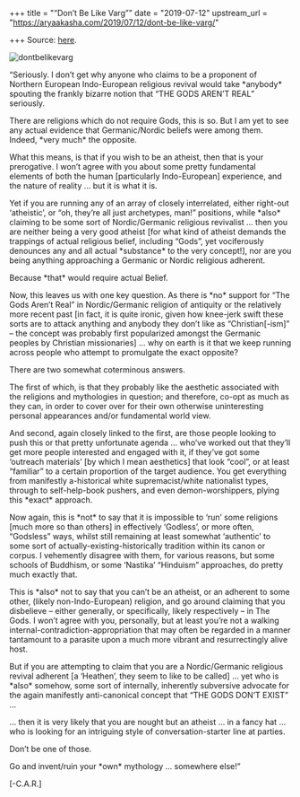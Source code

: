 +++
title = "“Don’t Be Like Varg”"
date = "2019-07-12"
upstream_url = "https://aryaakasha.com/2019/07/12/dont-be-like-varg/"

+++
Source: [here](https://aryaakasha.com/2019/07/12/dont-be-like-varg/).

![dontbelikevarg](https://aryaakasha.files.wordpress.com/2019/07/dontbelikevarg.png?w=676)

“Seriously. I don’t get why anyone who claims to be a proponent of
Northern European Indo-European religious revival would take \*anybody\*
spouting the frankly bizarre notion that “THE GODS AREN’T REAL”
seriously.

There are religions which do not require Gods, this is so. But I am yet
to see any actual evidence that Germanic/Nordic beliefs were among them.
Indeed, \*very much\* the opposite.

What this means, is that if you wish to be an atheist, then that is your
prerogative. I won’t agree with you about some pretty fundamental
elements of both the human \[particularly Indo-European\] experience,
and the nature of reality … but it is what it is.

Yet if you are running any of an array of closely interrelated, either
right-out ‘atheistic’, or “oh, they’re all just archetypes, man!”
positions, while \*also\* claiming to be some sort of Nordic/Germanic
religious revivalist … then you are neither being a very good atheist
\[for what kind of atheist demands the trappings of actual religious
belief, including “Gods”, yet vociferously denounces any and all actual
\*substance\* to the very concept!\], nor are you being anything
approaching a Germanic or Nordic religious adherent.

Because \*that\* would require actual Belief.

Now, this leaves us with one key question. As there is \*no\* support
for “The Gods Aren’t Real” in Nordic/Germanic religion of antiquity or
the relatively more recent past \[in fact, it is quite ironic, given how
knee-jerk swift these sorts are to attack anything and anybody they
don’t like as “Christian\[-ism\]” – the concept was probably first
popularized amongst the Germanic peoples by Christian missionaries\] …
why on earth is it that we keep running across people who attempt to
promulgate the exact opposite?

There are two somewhat coterminous answers.

The first of which, is that they probably like the aesthetic associated
with the religions and mythologies in question; and therefore, co-opt as
much as they can, in order to cover over for their own otherwise
uninteresting personal appearances and/or fundamental world view.

And second, again closely linked to the first, are those people looking
to push this or that pretty unfortunate agenda … who’ve worked out that
they’ll get more people interested and engaged with it, if they’ve got
some ‘outreach materials’ \[by which I mean aesthetics\] that look
“cool”, or at least “familiar” to a certain proportion of the target
audience. You get everything from manifestly a-historical white
supremacist/white nationalist types, through to self-help-book pushers,
and even demon-worshippers, plying this \*exact\* approach.

Now again, this is \*not\* to say that it is impossible to ‘run’ some
religions \[much more so than others\] in effectively ‘Godless’, or more
often, “Godsless” ways, whilst still remaining at least somewhat
‘authentic’ to some sort of actually-existing-historically tradition
within its canon or corpus. I vehemently disagree with them, for various
reasons, but some schools of Buddhism, or some ‘Nastika’ “Hinduism”
approaches, do pretty much exactly that.

This is \*also\* not to say that you can’t be an atheist, or an adherent
to some other, (likely non-Indo-European) religion, and go around
claiming that you disbelieve – either generally, or specifically, likely
respectively – in The Gods. I won’t agree with you, personally, but at
least you’re not a walking internal-contradiction-appropriation that may
often be regarded in a manner tantamount to a parasite upon a much more
vibrant and resurrectingly alive host.

But if you are attempting to claim that you are a Nordic/Germanic
religious revival adherent \[a ‘Heathen’, they seem to like to be
called\] … yet who is \*also\* somehow, some sort of internally,
inherently subversive advocate for the again manifestly anti-canonical
concept that “THE GODS DON’T EXIST” …

… then it is very likely that you are nought but an atheist … in a fancy
hat … who is looking for an intriguing style of conversation-starter
line at parties.

Don’t be one of those.

Go and invent/ruin your \*own\* mythology … somewhere else!”

\[-C.A.R.\]
